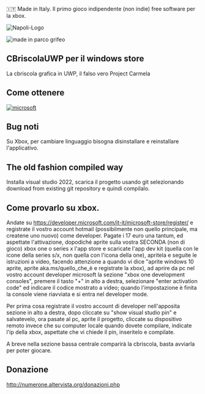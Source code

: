 :it: Made in Italy. Il primo gioco indipendente (non indie) free software per la xbox.

![Napoli-Logo](https://github.com/user-attachments/assets/b0218b39-2d99-4ce0-8c43-ac42b512b710)

![made in parco grifeo](https://github.com/user-attachments/assets/483574bc-e34b-4560-9a95-b5267290a1a8)



## CBriscolaUWP per il windows store
La cbriscola grafica in UWP, il falso vero Project Carmela

## Come ottenere
[![microsoft](https://get.microsoft.com/images/en-us%20dark.svg)](https://www.microsoft.com/store/apps/9NX1JKTQK12C)

## Bug noti

Su Xbox, per cambiare linguaggio bisogna disinstallare e reinstallare l'applicativo.

## The old fashion compiled way

Installa visual studio 2022, scarica il progetto usando git selezionando download from existing git repository e quindi compilalo.

## Come provarlo su xbox.
Andate su https://developer.microsoft.com/it-it/microsoft-store/register/ e registrate il vostro account hotmail (possibilmente non quello principale, ma createne uno  nuovo) come developer.
Pagate i 17 euro una tantum, ed aspettate l'attivazione, dopodiché aprite sulla vostra SECONDA (non di gioco) xbox one o series x l'app store e scaricate l'app dev kit (quella con le icone della series s/x, non quella con l'icona della one), apritela e seguite le istruzioni a video, facendo attenzione a quando vi dice "aprite windows 10 aprite, aprite aka.ms/quello_che_è e registrate la xbox), ad aprire da pc nel vostro account developer microsoft la sezione "xbox one development consoles", premere il tasto "+" in alto a destra, selezionare "enter activation code" ed indicare il codice mostrato a video; quando l'impostazione è finita la console viene riavviata e si entra nel developer mode.

Per prima cosa registrate il vostro account di developer nell'apposita sezione in alto a destra, dopo cliccate su "show visual studio pin" e salvatevelo, ora pasate al pc, aprite il progetto, cliccate su dispositivo remoto invece che su computer locale quando dovete compilare, indicate l'ip della xbox, aspettate che vi chiede il pin, inseritelo e compilate.

A breve nella sezione bassa centrale comparirà la cbriscola, basta avviarla per poter giocare.

## Donazione

http://numerone.altervista.org/donazioni.php
